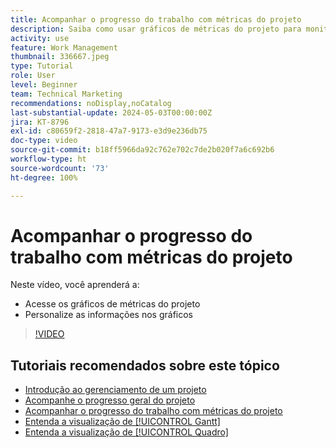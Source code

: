 ```yaml
---
title: Acompanhar o progresso do trabalho com métricas do projeto
description: Saiba como usar gráficos de métricas do projeto para monitorar o progresso do trabalho no projeto no  [!DNL  Workfront].
activity: use
feature: Work Management
thumbnail: 336667.jpeg
type: Tutorial
role: User
level: Beginner
team: Technical Marketing
recommendations: noDisplay,noCatalog
last-substantial-update: 2024-05-03T00:00:00Z
jira: KT-8796
exl-id: c80659f2-2818-47a7-9173-e3d9e236db75
doc-type: video
source-git-commit: b18ff5966da92c762e702c7de2b020f7a6c692b6
workflow-type: ht
source-wordcount: '73'
ht-degree: 100%

---
```


# Acompanhar o progresso do trabalho com métricas do projeto

Neste vídeo, você aprenderá a:

* Acesse os gráficos de métricas do projeto
* Personalize as informações nos gráficos

>[!VIDEO](https://video.tv.adobe.com/v/336667/?quality=12&learn=on)

## Tutoriais recomendados sobre este tópico

* [Introdução ao gerenciamento de um projeto](/help/manage-work/projects/getting-started-manage-a-project.md)
* [Acompanhe o progresso geral do projeto](/help/manage-work/projects/track-overall-project-progress.md)
* [Acompanhar o progresso do trabalho com métricas do projeto](/help/manage-work/projects/track-work-progress-with-project-metrics.md)
* [Entenda a visualização de [!UICONTROL Gantt]](/help/manage-work/projects/understand-the-gantt-view.md)
* [Entenda a visualização de [!UICONTROL Quadro]](/help/manage-work/projects/understand-the-board-view.md)
